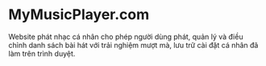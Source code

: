 # MyMusicPlayer.com
Website phát nhạc cá nhân cho phép người dùng phát, quản lý và điều chỉnh danh sách bài hát với trải nghiệm mượt mà, lưu trữ cài đặt cá nhân đã làm trên trình duyệt.
